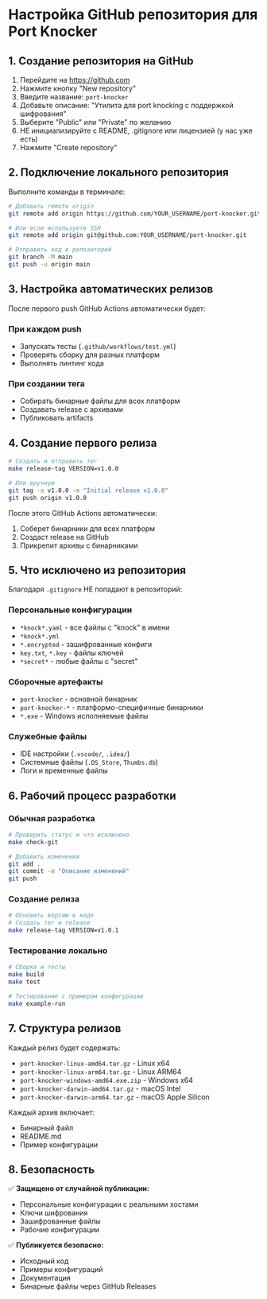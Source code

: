 # Настройка GitHub репозитория для Port Knocker

## 1. Создание репозитория на GitHub

1. Перейдите на <https://github.com>
2. Нажмите кнопку "New repository"
3. Введите название: `port-knocker`
4. Добавьте описание: "Утилита для port knocking с поддержкой шифрования"
5. Выберите "Public" или "Private" по желанию
6. НЕ инициализируйте с README, .gitignore или лицензией (у нас уже есть)
7. Нажмите "Create repository"

## 2. Подключение локального репозитория

Выполните команды в терминале:

```bash
# Добавить remote origin
git remote add origin https://github.com/YOUR_USERNAME/port-knocker.git

# Или если используете SSH
git remote add origin git@github.com:YOUR_USERNAME/port-knocker.git

# Отправить код в репозиторий
git branch -M main
git push -u origin main
```

## 3. Настройка автоматических релизов

После первого push GitHub Actions автоматически будет:

### При каждом push

- Запускать тесты (`.github/workflows/test.yml`)
- Проверять сборку для разных платформ
- Выполнять линтинг кода

### При создании тега

- Собирать бинарные файлы для всех платформ
- Создавать release с архивами
- Публиковать artifacts

## 4. Создание первого релиза

```bash
# Создать и отправить тег
make release-tag VERSION=v1.0.0

# Или вручную
git tag -a v1.0.0 -m "Initial release v1.0.0"
git push origin v1.0.0
```

После этого GitHub Actions автоматически:

1. Соберет бинарники для всех платформ
2. Создаст release на GitHub
3. Прикрепит архивы с бинарниками

## 5. Что исключено из репозитория

Благодаря `.gitignore` НЕ попадают в репозиторий:

### Персональные конфигурации

- `*knock*.yaml` - все файлы с "knock" в имени
- `*knock*.yml`
- `*.encrypted` - зашифрованные конфиги
- `key.txt`, `*.key` - файлы ключей
- `*secret*` - любые файлы с "secret"

### Сборочные артефакты

- `port-knocker` - основной бинарник
- `port-knocker-*` - платформо-специфичные бинарники
- `*.exe` - Windows исполняемые файлы

### Служебные файлы

- IDE настройки (`.vscode/`, `.idea/`)
- Системные файлы (`.DS_Store`, `Thumbs.db`)
- Логи и временные файлы

## 6. Рабочий процесс разработки

### Обычная разработка

```bash
# Проверить статус и что исключено
make check-git

# Добавить изменения
git add .
git commit -m "Описание изменений"
git push
```

### Создание релиза

```bash
# Обновить версию в коде
# Создать тег и release
make release-tag VERSION=v1.0.1
```

### Тестирование локально

```bash
# Сборка и тесты
make build
make test

# Тестирование с примером конфигурации
make example-run
```

## 7. Структура релизов

Каждый релиз будет содержать:

- `port-knocker-linux-amd64.tar.gz` - Linux x64
- `port-knocker-linux-arm64.tar.gz` - Linux ARM64  
- `port-knocker-windows-amd64.exe.zip` - Windows x64
- `port-knocker-darwin-amd64.tar.gz` - macOS Intel
- `port-knocker-darwin-arm64.tar.gz` - macOS Apple Silicon

Каждый архив включает:

- Бинарный файл
- README.md
- Пример конфигурации

## 8. Безопасность

✅ **Защищено от случайной публикации:**

- Персональные конфигурации с реальными хостами
- Ключи шифрования
- Зашифрованные файлы
- Рабочие конфигурации

✅ **Публикуется безопасно:**

- Исходный код
- Примеры конфигураций
- Документация
- Бинарные файлы через GitHub Releases
